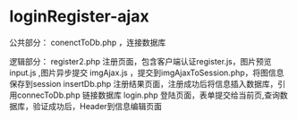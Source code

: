 
# loginRegister-ajax

公共部分：
conenctToDb.php ，连接数据库

逻辑部分：
register2.php 注册页面，包含客户端认证register.js，图片预览 input.js ,图片异步提交 imgAjax.js ，提交到imgAjaxToSession.php，将图信息保存到session
insertDb.php 注册结果页面，注册成功后将信息插入数据库，引用connecToDb.php 链接数据库
login.php  登陆页面，表单提交给当前页,查询数据库，验证成功后，Header到信息编辑页面
